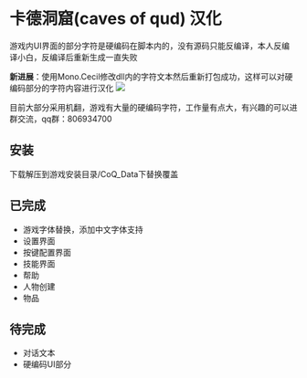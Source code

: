 # 卡德洞窟(caves of qud) 汉化
游戏内UI界面的部分字符是硬编码在脚本内的，没有源码只能反编译，本人反编译小白，反编译后重新生成一直失败

**新进展**：使用Mono.Cecil修改dll内的字符文本然后重新打包成功，这样可以对硬编码部分的字符内容进行汉化
![](https://lofucc.github.io/picx-images-hosting/20240914/PixPin_2024-09-14_19-24-13.2vep7vq0wp.webp)

目前大部分采用机翻，游戏有大量的硬编码字符，工作量有点大，有兴趣的可以进群交流，qq群：806934700

## 安装

下载解压到游戏安装目录/CoQ_Data下替换覆盖

## 已完成

- 游戏字体替换，添加中文字体支持
- 设置界面
- 按键配置界面
- 技能界面
- 帮助
- 人物创建
- 物品

## 待完成

- 对话文本
- 硬编码UI部分

